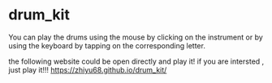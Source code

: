 # drum_kit
You can play the drums using the mouse by clicking on the instrument or by using the keyboard by tapping on the corresponding letter.

the  following website could be open directly and play it!
if you are intersted , just play it!!!
https://zhiyu68.github.io/drum_kit/
